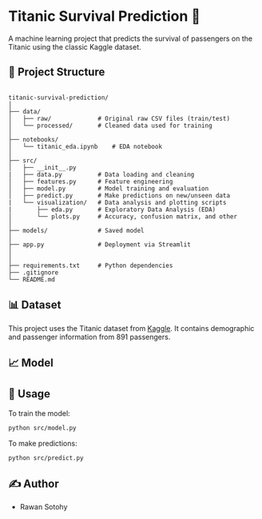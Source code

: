 # Titanic Survival Prediction 🚢

A machine learning project that predicts the survival of passengers on the Titanic using the classic Kaggle dataset.

## 📁 Project Structure

```

titanic-survival-prediction/
│
├── data/
│   ├── raw/             # Original raw CSV files (train/test)
│   └── processed/       # Cleaned data used for training
│
├── notebooks/               
│   └── titanic_eda.ipynb    # EDA notebook
│
├── src/
│   ├── __init__.py       
|   ├── data.py          # Data loading and cleaning
│   ├── features.py      # Feature engineering
│   ├── model.py         # Model training and evaluation
│   ├── predict.py       # Make predictions on new/unseen data
|   └── visualization/   # Data analysis and plotting scripts
|       ├── eda.py       # Exploratory Data Analysis (EDA)
│       └── plots.py     # Accuracy, confusion matrix, and other 
│
├── models/              # Saved model 
│
├── app.py               # Deployment via Streamlit
│
│
├── requirements.txt     # Python dependencies
├── .gitignore
└── README.md

````

## 📊 Dataset

This project uses the Titanic dataset from [Kaggle](https://www.kaggle.com/c/titanic). It contains demographic and passenger information from 891 passengers.

## 📈 Model



## 🧪 Usage

To train the model:

```bash
python src/model.py
```

To make predictions:

```bash
python src/predict.py
```

## ✍️ Author

* Rawan Sotohy
